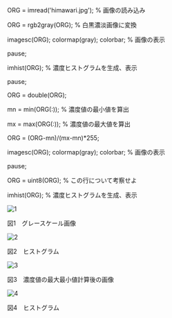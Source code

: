 ORG = imread('himawari.jpg'); % 画像の読み込み

ORG = rgb2gray(ORG); % 白黒濃淡画像に変換

imagesc(ORG); colormap(gray); colorbar; % 画像の表示

pause;

imhist(ORG); % 濃度ヒストグラムを生成、表示

pause;

ORG = double(ORG);

mn = min(ORG(:)); % 濃度値の最小値を算出

mx = max(ORG(:)); % 濃度値の最大値を算出

ORG = (ORG-mn)/(mx-mn)*255;

imagesc(ORG); colormap(gray); colorbar; % 画像の表示

pause;

ORG = uint8(ORG); % この行について考察せよ

imhist(ORG); % 濃度ヒストグラムを生成、表示

![1](https://github.com/HAL-Kobayashi/TDU-Image_P/blob/master/png_images/PNG_7-1.png?raw=true)

図1　グレースケール画像

![2](https://github.com/HAL-Kobayashi/TDU-Image_P/blob/master/png_images/PNG_7-2.png?raw=true)

図2　ヒストグラム

![3](https://github.com/HAL-Kobayashi/TDU-Image_P/blob/master/png_images/PNG_7-3.png?raw=true)

図3　濃度値の最大最小値計算後の画像

![4](https://github.com/HAL-Kobayashi/TDU-Image_P/blob/master/png_images/PNG_7-4.png?raw=true)

図4　ヒストグラム
